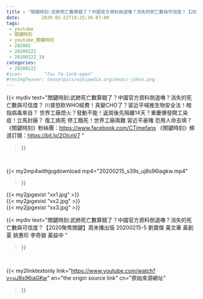 ```yaml
---
title : "關鍵時刻:武肺死亡數算錯了？中國官方資料倒退嚕？消失的死亡數與可信度？【2020聚焦關鍵】周末播出版 20200215-5 劉寶傑 黃文華 黃創夏 姚惠珍 李奇嶽 黃益中 "
date:        2020-02-22T19:25:36-07:00
tags:
 - youtube
 - 關鍵時刻
 - youtube_關鍵時刻
 - 202002
 - 20200222
 - 20200222_19
categories:
 - 20200222
#icon:        "fas fa-lock-open"
#resImgTeaser: teaserpics/wikipedia.org/emacs-jokes.png
---
```


{{< mydiv text="關鍵時刻:武肺死亡數算錯了？中國官方資料倒退嚕？消失的死亡數與可信度？ 川普怒砍WHO經費！真變CHO了？習近平喊推生物安全法！暗指病毒來自？   世界工廠熄火？發動不能！返崗後先隔離14天？重慶爆發開工染疫！立馬封廠？ 復工病死 停工餓死！世界工廠兩難 習近平豪賭 恐用人命去填？  《關鍵時刻》粉絲團：https://www.facebook.com/CTimefans 《關鍵時刻》頻道訂閱：https://bit.ly/2OlcnV7 "
>}}
<br>


{{< my2mp4withjpgdownload mp4="20200215_s39s_uj8s96iagkw.mp4"
>}}

{{< my2jpgexist "xx1.jpg" >}}<br>
{{< my2jpgexist "xx2.jpg" >}}<br>
{{< my2jpgexist "xx3.jpg" >}}<br>



{{< mydiv text="關鍵時刻:武肺死亡數算錯了？中國官方資料倒退嚕？消失的死亡數與可信度？【2020聚焦關鍵】周末播出版 20200215-5 劉寶傑 黃文華 黃創夏 姚惠珍 李奇嶽 黃益中 "
>}}
<br>

{{< my2linktextonly link="https://www.youtube.com/watch?v=uJ8s96iaGKw"
en="the origin source link" cn="原始來源網址"
>}}


<br>

